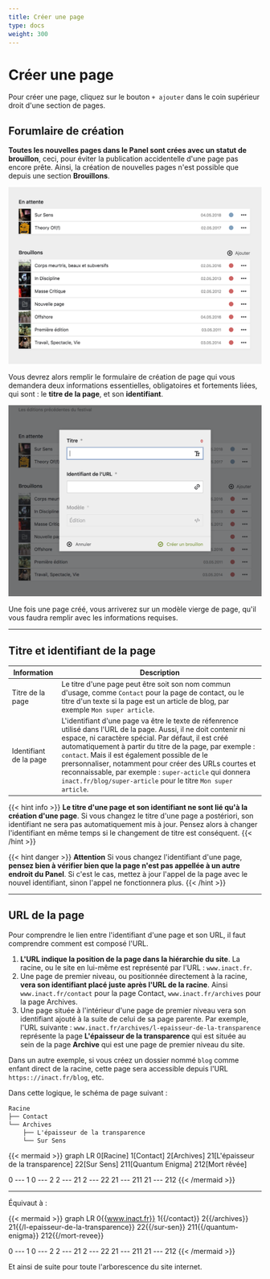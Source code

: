 ```yaml
---
title: Créer une page
type: docs
weight: 300
---
```


# Créer une page

Pour créer une page, cliquez sur le bouton ```+ ajouter``` dans le coin supérieur droit d'une section de pages.

## Forumlaire de création

**Toutes les nouvelles pages dans le Panel sont crées avec un statut de brouillon**, ceci, pour éviter la publication accidentelle d'une page pas encore prête. Ainsi, la création de nouvelles pages n'est possible que depuis une section **Brouillons**.

![Presentation des pages](page_creation.png)

Vous devrez alors remplir le formulaire de création de page qui vous demandera deux informations essentielles, obligatoires et fortements liées, qui sont : le **titre de la page**, et son **identifiant**.

![Formulaire de création de page](page_modal.png)

Une fois une page créé, vous arriverez sur un modèle vierge de page, qu'il vous faudra remplir avec les informations requises.

****

## Titre et identifiant de la page

| Information | Description |
|--------------|-------------|
| Titre de la page | Le titre d'une page peut être soit son nom commun d'usage, comme ```Contact``` pour la page de contact, ou le titre d'un texte si la page est un article de blog, par exemple ```Mon super article```.
| Identifiant de la page | L'identifiant d'une page va être le texte de réfenrence utilisé dans l'URL de la page. Aussi, il ne doit contenir ni espace, ni caractère spécial. Par défaut, il est créé automatiquement à partir du titre de la page, par exemple : ```contact```. Mais il est également possible de le prersonnaliser, notamment pour créer des URLs courtes et reconnaissable, par exemple : ```super-acticle``` qui donnera ```inact.fr/blog/super-article``` pour le titre ```Mon super article```. |

{{< hint info >}}
**Le titre d'une page et son identifiant ne sont lié qu'à la création d'une page**. Si vous changez le titre d'une page a postériori, son identifiant ne sera pas automatiquement mis à jour. Pensez alors à changer l'identifiant en même temps si le changement de titre est conséquent.
{{< /hint >}}

{{< hint danger >}}
**Attention**
Si vous changez l'identifiant d'une page, **pensez bien à vérifier bien que la page n'est pas appellée à un autre endroit du Panel**. Si c'est le cas, mettez à jour l'appel de la page avec le nouvel identifiant, sinon l'appel ne fonctionnera plus.
{{< /hint >}}

****

## URL de la page

Pour comprendre le lien entre l'identifiant d'une page et son URL, il faut comprendre comment est composé l'URL.

1. **L'URL indique la position de la page dans la hiérarchie du site**. La racine, ou le site en lui-même est représenté par l'URL : ```www.inact.fr```.
2. Une page de premier niveau, ou positionnée directement à la racine, **vera son identifiant placé juste après l'URL de la racine**. Ainsi ```www.inact.fr/contact``` pour la page Contact, ```www.inact.fr/archives``` pour la page Archives.
3. Une page située à l'intérieur d'une page de premier niveau vera son identifiant ajouté à la suite de celui de sa page parente. Par exemple, l'URL suivante : ```www.inact.fr/archives/l-epaisseur-de-la-transparence``` représente la page **L'épaisseur de la transparence** qui est située au sein de la page **Archive** qui est une page de premier niveau du site.

Dans un autre exemple, si vous créez un dossier nommé ```blog``` comme enfant direct de la racine, cette page sera accessible depuis l'URL ```https:://inact.fr/blog```, etc.

Dans cette logique, le schéma de page suivant :

```
Racine
├── Contact
└── Archives
    ├── L'épaisseur de la transparence
    └── Sur Sens
```

{{< mermaid >}}
graph LR
  0[Racine]
  1[Contact]
  2[Archives]
  21[L'épaisseur de la transparence]
  22[Sur Sens]
  211[Quantum Enigma]
  212[Mort rêvée]

  0 --- 1
  0 --- 2
  2 --- 21
  2 --- 22
  21 --- 211
  21 --- 212
{{< /mermaid >}}

****

Équivaut à :

{{< mermaid >}}
graph LR
  0{{www.inact.fr}}
  1{{/contact}}
  2{{/archives}}
  21{{/l-epaisseur-de-la-transparence}}
  22{{/sur-sen}}
  211{{/quantum-enigma}}
  212{{/mort-revee}}

  0 --- 1
  0 --- 2
  2 --- 21
  2 --- 22
  21 --- 211
  21 --- 212
{{< /mermaid >}}

Et ainsi de suite pour toute l'arborescence du site internet.
